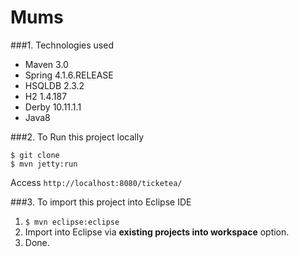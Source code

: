 Mums
===============================

###1. Technologies used
* Maven 3.0
* Spring 4.1.6.RELEASE
* HSQLDB 2.3.2
* H2 1.4.187
* Derby 10.11.1.1
* Java8

###2. To Run this project locally
```shell
$ git clone 
$ mvn jetty:run
```
Access ```http://localhost:8080/ticketea/```

###3. To import this project into Eclipse IDE
1. ```$ mvn eclipse:eclipse```
2. Import into Eclipse via **existing projects into workspace** option.
3. Done.
